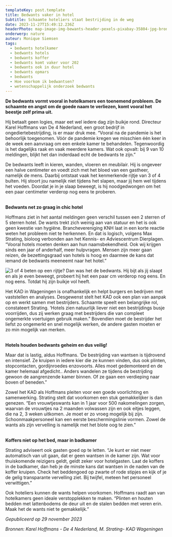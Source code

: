 ```yaml
---
templateKey: post.template
title: Bedwants vaker in hotel
Subtitle: Schaamte hoteliers staat bestrijding in de weg
date: 2023-11-27T15:49:12.236Z
headerPhoto: map-image-img-bewants-header-pexels-pixabay-35804-jpg-bron-pexels-pixabay-onderschrift-bedwants-header
onderwerp: nature
auteur: Monique Siemsen
tags:
  - bedwants hotelkamer
  - bedwants hotels
  - bedwants koffer
  - bedwants komt vaker voor 202
  - bedwants ook in duur hotel
  - bedwants opmars
  - bedwants
  - Hoe voorkom ik bedwantsen?
  - wetenschappelijk onderzoek bedwants
---
```

**De bedwants vormt vooral in hotelkamers een toenemend probleem. De schaamte en angst om de goede naam te verliezen, komt vooral het beestje zelf prima uit.**

Hij betaalt geen logies, maar eet wel iedere dag zijn buikje rond. Directeur Karel Hoffmans van De 4 Nederland, een groot bedrijf in ongediertebestrijding, is er maar druk mee. “Vooral na de pandemie is het behoorlijk toegenomen. Vóór de pandemie kregen we misschien één keer in de week een aanvraag om een enkele kamer te behandelen. Tegenwoordig is het dagelijks raak en vaak meerdere kamers. Wat ook opvalt: bij 9 van 10 meldingen, blijkt het dan inderdaad echt de bedwants te zijn.” 



De bedwants leeft in kieren, wanden, vloeren en meubilair. Hij is ongeveer een halve centimeter en voedt zich met het bloed van een gastheer, namelijk de mens. Daarbij ontstaat vaak het kenmerkende rijtje van 3 of 4 bulten. Hij stoort jou namelijk niet tijdens het slapen, maar jij hem wel tijdens het voeden. Doordat je in je slaap beweegt, is hij noodgedwongen om het een paar centimeter verderop nog eens te proberen.

**\
B﻿edwants net zo graag in chic hotel**

Hoffmans ziet in het aantal meldingen geen verschil tussen een 2 sterren of 5 sterren hotel. De wants trekt zich weinig aan van statuur en het is ook geen kwestie van hygiëne. Branchevereniging KNH laat in een korte reactie weten het probleem niet te herkennen. En dat is logisch, volgens Max Strating, bioloog verbonden aan het Kennis- en Adviescentrum Dierplagen. “Vooral hotels moeten denken aan hun naamsbekendheid. Ook wij krijgen sinds een jaar of anderhalf, meer hulpvragen. Mensen zijn meer gaan reizen, de bezettingsgraad van hotels is hoog en daarmee de kans dat iemand de bedwants meeneemt naar het hotel.”

![3 of 4 beten op een rijtje? Dan was het de bedwants. Hij bijt als jij slaapt en als je even beweegt, probeert hij het een paar cm verderop nog eens. En nog eens. Totdat hij zijn buikje vol heeft.](/img/bedwants-beet.jpg "I. Shand")

Het KAD in Wageningen is onafhankelijk en helpt burgers en bedrijven met vaststellen en analyses. Desgewenst stelt het KAD ook een plan van aanpak op en werkt samen met bestrijders. Schaamte speelt een belangrijke rol, constateert Strating. ‘Hotels zien natuurlijk liever niet een bestrijdings busje voorrijden, dus zij werken graag met bestrijders die van compleet ongemerkte voertuigen gebruik maken.” Bovendien moet de bestrijder het liefst zo ongemerkt en snel mogelijk werken, de andere gasten moeten er zo min mogelijk van merken. 

**\
H﻿otels houden bedwants geheim en dus veilig!**

Maar dat is lastig, aldus Hoffmans. ‘De bestrijding van wantsen is tijdrovend en intensief. Ze kruipen in iedere kier die ze kunnen vinden, dus ook plinten, stopcontacten, gordijnroedes enzovoorts. Alles moet gedemonteerd en de kamer helemaal afgedicht.. Anders wandelen ze tijdens de bestrijding gewoon de aangrenzende kamer binnen. Of ze gaan een verdieping naar boven of beneden.”



Zowel het KAD als Hoffmans pleiten voor een goede voorlichting en samenwerking. Strating stelt dat voorkomen een stuk gemakkelijker is dan genezen. “Een vrouwtjeswants kan in 1 jaar voor 500 nakomelingen zorgen, waarvan de vrouwtjes na 2 maanden volwassen zijn en ook eitjes leggen, die na 2, 3 weken uitkomen. Je moet er zo vroeg mogelijk bij zijn. Schoonmaakpersoneel kan een eerste beschermingslinie vormen. Zowel de wants als zijn vervelling is namelijk met het blote oog te zien.”

**\
K﻿offers niet op het bed, maar in badkamer**

Strating adviseert ook gasten goed op te letten. “Je kunt er niet meer automatisch van uit gaan, dat er geen wantsen in de kamer zijn. Wat voor thuiskomende reizigers geldt, geldt zeker voor hotelgasten. Laat de koffers in de badkamer, dan heb je de minste kans dat wantsen in de naden van de koffer kruipen. Check het beddengoed op zwarte of rode stipjes en kijk of je de gelig transparante vervelling ziet. Bij twijfel, meteen het personeel verwittigen.”



Ook hoteliers kunnen de wants helpen voorkomen. Hoffmans raadt aan van hotelkamers geen ideale verstopplekken te maken. “Plinten en houten bedden met lattenbodems de deur uit en de stalen bedden met veren erin. Maak het de wants niet te gemakkelijk.”



*Gepubliceerd op 29 november 2023*

*Bronnen: Karel Hoffmans - De 4 Nederland, M. Strating- KAD Wageningen*